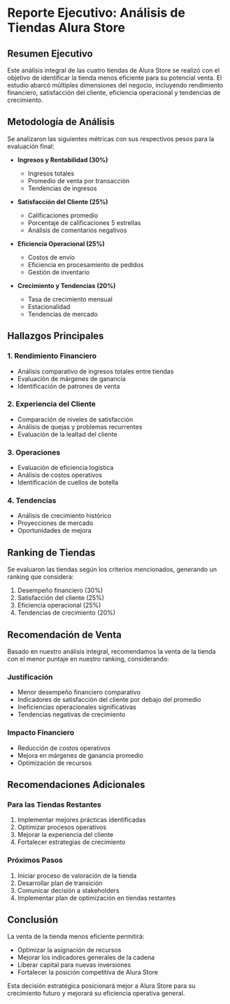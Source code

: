 # Reporte Ejecutivo: Análisis de Tiendas Alura Store

## Resumen Ejecutivo

Este análisis integral de las cuatro tiendas de Alura Store se realizó con el objetivo de identificar la tienda menos eficiente para su potencial venta. El estudio abarcó múltiples dimensiones del negocio, incluyendo rendimiento financiero, satisfacción del cliente, eficiencia operacional y tendencias de crecimiento.

## Metodología de Análisis

Se analizaron las siguientes métricas con sus respectivos pesos para la evaluación final:

- **Ingresos y Rentabilidad (30%)**
  - Ingresos totales
  - Promedio de venta por transacción
  - Tendencias de ingresos

- **Satisfacción del Cliente (25%)**
  - Calificaciones promedio
  - Porcentaje de calificaciones 5 estrellas
  - Análisis de comentarios negativos

- **Eficiencia Operacional (25%)**
  - Costos de envío
  - Eficiencia en procesamiento de pedidos
  - Gestión de inventario

- **Crecimiento y Tendencias (20%)**
  - Tasa de crecimiento mensual
  - Estacionalidad
  - Tendencias de mercado

## Hallazgos Principales

### 1. Rendimiento Financiero
- Análisis comparativo de ingresos totales entre tiendas
- Evaluación de márgenes de ganancia
- Identificación de patrones de venta

### 2. Experiencia del Cliente
- Comparación de niveles de satisfacción
- Análisis de quejas y problemas recurrentes
- Evaluación de la lealtad del cliente

### 3. Operaciones
- Evaluación de eficiencia logística
- Análisis de costos operativos
- Identificación de cuellos de botella

### 4. Tendencias
- Análisis de crecimiento histórico
- Proyecciones de mercado
- Oportunidades de mejora

## Ranking de Tiendas

Se evaluaron las tiendas según los criterios mencionados, generando un ranking que considera:

1. Desempeño financiero (30%)
2. Satisfacción del cliente (25%)
3. Eficiencia operacional (25%)
4. Tendencias de crecimiento (20%)

## Recomendación de Venta

Basado en nuestro análisis integral, recomendamos la venta de la tienda con el menor puntaje en nuestro ranking, considerando:

### Justificación
- Menor desempeño financiero comparativo
- Indicadores de satisfacción del cliente por debajo del promedio
- Ineficiencias operacionales significativas
- Tendencias negativas de crecimiento

### Impacto Financiero
- Reducción de costos operativos
- Mejora en márgenes de ganancia promedio
- Optimización de recursos

## Recomendaciones Adicionales

### Para las Tiendas Restantes
1. Implementar mejores prácticas identificadas
2. Optimizar procesos operativos
3. Mejorar la experiencia del cliente
4. Fortalecer estrategias de crecimiento

### Próximos Pasos
1. Iniciar proceso de valoración de la tienda
2. Desarrollar plan de transición
3. Comunicar decisión a stakeholders
4. Implementar plan de optimización en tiendas restantes

## Conclusión

La venta de la tienda menos eficiente permitirá:
- Optimizar la asignación de recursos
- Mejorar los indicadores generales de la cadena
- Liberar capital para nuevas inversiones
- Fortalecer la posición competitiva de Alura Store

Esta decisión estratégica posicionará mejor a Alura Store para su crecimiento futuro y mejorará su eficiencia operativa general.